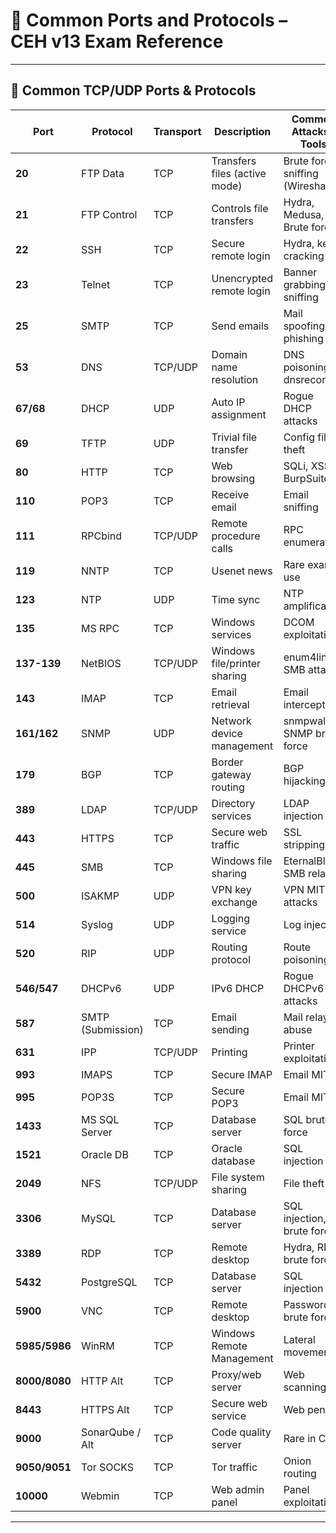 # 📌 Common Ports and Protocols – CEH v13 Exam Reference
---

## 🔹 Common TCP/UDP Ports & Protocols

| Port | Protocol | Transport | Description | Common Attacks / Tools |
|------|----------|-----------|-------------|------------------------|
| **20** | FTP Data | TCP | Transfers files (active mode) | Brute force, sniffing (Wireshark) |
| **21** | FTP Control | TCP | Controls file transfers | Hydra, Medusa, Brute force |
| **22** | SSH | TCP | Secure remote login | Hydra, key cracking |
| **23** | Telnet | TCP | Unencrypted remote login | Banner grabbing, sniffing |
| **25** | SMTP | TCP | Send emails | Mail spoofing, phishing |
| **53** | DNS | TCP/UDP | Domain name resolution | DNS poisoning, dnsrecon |
| **67/68** | DHCP | UDP | Auto IP assignment | Rogue DHCP attacks |
| **69** | TFTP | UDP | Trivial file transfer | Config file theft |
| **80** | HTTP | TCP | Web browsing | SQLi, XSS, BurpSuite |
| **110** | POP3 | TCP | Receive email | Email sniffing |
| **111** | RPCbind | TCP/UDP | Remote procedure calls | RPC enumeration |
| **119** | NNTP | TCP | Usenet news | Rare exam use |
| **123** | NTP | UDP | Time sync | NTP amplification |
| **135** | MS RPC | TCP | Windows services | DCOM exploitation |
| **137-139** | NetBIOS | TCP/UDP | Windows file/printer sharing | enum4linux, SMB attacks |
| **143** | IMAP | TCP | Email retrieval | Email interception |
| **161/162** | SNMP | UDP | Network device management | snmpwalk, SNMP brute force |
| **179** | BGP | TCP | Border gateway routing | BGP hijacking |
| **389** | LDAP | TCP/UDP | Directory services | LDAP injection |
| **443** | HTTPS | TCP | Secure web traffic | SSL stripping |
| **445** | SMB | TCP | Windows file sharing | EternalBlue, SMB relay |
| **500** | ISAKMP | UDP | VPN key exchange | VPN MITM attacks |
| **514** | Syslog | UDP | Logging service | Log injection |
| **520** | RIP | UDP | Routing protocol | Route poisoning |
| **546/547** | DHCPv6 | UDP | IPv6 DHCP | Rogue DHCPv6 attacks |
| **587** | SMTP (Submission) | TCP | Email sending | Mail relay abuse |
| **631** | IPP | TCP/UDP | Printing | Printer exploitation |
| **993** | IMAPS | TCP | Secure IMAP | Email MITM |
| **995** | POP3S | TCP | Secure POP3 | Email MITM |
| **1433** | MS SQL Server | TCP | Database server | SQL brute force |
| **1521** | Oracle DB | TCP | Oracle database | SQL injection |
| **2049** | NFS | TCP/UDP | File system sharing | File theft |
| **3306** | MySQL | TCP | Database server | SQL injection, brute force |
| **3389** | RDP | TCP | Remote desktop | Hydra, RDP brute force |
| **5432** | PostgreSQL | TCP | Database server | SQL injection |
| **5900** | VNC | TCP | Remote desktop | Password brute force |
| **5985/5986** | WinRM | TCP | Windows Remote Management | Lateral movement |
| **8000/8080** | HTTP Alt | TCP | Proxy/web server | Web scanning |
| **8443** | HTTPS Alt | TCP | Secure web service | Web pentest |
| **9000** | SonarQube / Alt | TCP | Code quality server | Rare in CEH |
| **9050/9051** | Tor SOCKS | TCP | Tor traffic | Onion routing |
| **10000** | Webmin | TCP | Web admin panel | Panel exploitation |

---
